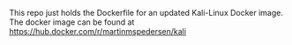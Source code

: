 This repo just holds the Dockerfile for an updated Kali-Linux Docker image.  
The docker image can be found at https://hub.docker.com/r/martinmspedersen/kali
